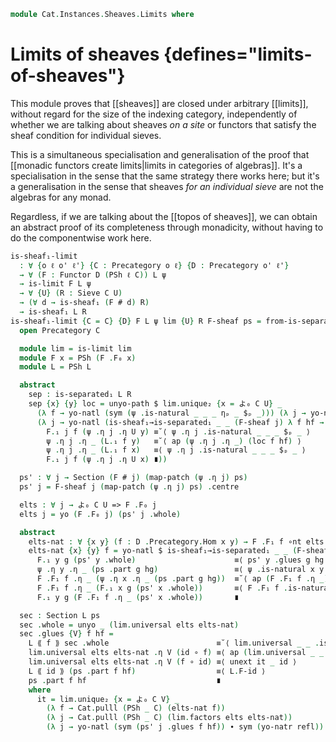 <!--
```agda
open import Cat.Diagram.Limit.Base
open import Cat.Functor.Hom.Yoneda
open import Cat.Diagram.Sieve
open import Cat.Functor.Base
open import Cat.Functor.Hom
open import Cat.Site.Base
open import Cat.Prelude

import Cat.Functor.Reasoning.Presheaf as PSh
import Cat.Reasoning as Cat

open Functor
open _=>_
```
-->

```agda
module Cat.Instances.Sheaves.Limits where
```

# Limits of sheaves {defines="limits-of-sheaves"}

This module proves that [[sheaves]] are closed under arbitrary
[[limits]], without regard for the size of the indexing category,
independently of whether we are talking about sheaves *on a site* or
functors that satisfy the sheaf condition for individual sieves.

This is a simultaneous specialisation and generalisation of the proof
that [[monadic functors create limits|limits in categories of
algebras]]. It's a specialisation in the sense that the same strategy
there works here; but it's a generalisation in the sense that sheaves
*for an individual sieve* are not the algebras for any monad.

Regardless, if we are talking about the [[topos of sheaves]], we can
obtain an abstract proof of its completeness through monadicity, without
having to do the componentwise work here.

```agda
is-sheaf₁-limit
  : ∀ {o ℓ o' ℓ'} {C : Precategory o ℓ} {D : Precategory o' ℓ'}
  → ∀ (F : Functor D (PSh ℓ C)) L ψ
  → is-limit F L ψ
  → ∀ {U} (R : Sieve C U)
  → (∀ d → is-sheaf₁ (F # d) R)
  → is-sheaf₁ L R
is-sheaf₁-limit {C = C} {D} F L ψ lim {U} R F-sheaf ps = from-is-separated₁ L sep sec where
  open Precategory C

  module lim = is-limit lim
  module F x = PSh (F .F₀ x)
  module L = PSh L

  abstract
    sep : is-separated₁ L R
    sep {x} {y} loc = unyo-path $ lim.unique₂ {x = よ₀ C U} _
      (λ f → yo-natl (sym (ψ .is-natural _ _ _ ηₚ _ $ₚ _))) (λ j → yo-natl refl)
      (λ j → yo-natl (is-sheaf₁→is-separated₁ _ _ (F-sheaf j) λ f hf →
        F.₁ j f (ψ .η j .η U y) ≡˘⟨ ψ .η j .is-natural _ _ _ $ₚ _ ⟩
        ψ .η j .η _ (L.₁ f y)   ≡˘⟨ ap (ψ .η j .η _) (loc f hf) ⟩
        ψ .η j .η _ (L.₁ f x)   ≡⟨ ψ .η j .is-natural _ _ _ $ₚ _ ⟩
        F.₁ j f (ψ .η j .η U x) ∎))

  ps' : ∀ j → Section (F # j) (map-patch (ψ .η j) ps)
  ps' j = F-sheaf j (map-patch (ψ .η j) ps) .centre

  elts : ∀ j → よ₀ C U => F .F₀ j
  elts j = yo (F .F₀ j) (ps' j .whole)

  abstract
    elts-nat : ∀ {x y} (f : D .Precategory.Hom x y) → F .F₁ f ∘nt elts x ≡ elts y
    elts-nat {x} {y} f = yo-natl $ is-sheaf₁→is-separated₁ _ _ (F-sheaf y) λ g hg → sym $
      F.₁ y g (ps' y .whole)                      ≡⟨ ps' y .glues g hg ⟩
      ψ .η y .η _ (ps .part g hg)                 ≡⟨ ψ .is-natural x y f ηₚ _ $ₚ ps .part g hg ⟩
      F .F₁ f .η _ (ψ .η x .η _ (ps .part g hg))  ≡˘⟨ ap (F .F₁ f .η _) (ps' x .glues g hg) ⟩
      F .F₁ f .η _ (F.₁ x g (ps' x .whole))       ≡⟨ F .F₁ f .is-natural _ _ _ $ₚ _ ⟩
      F.₁ y g (F .F₁ f .η _ (ps' x .whole))       ∎

  sec : Section L ps
  sec .whole = unyo _ (lim.universal elts elts-nat)
  sec .glues {V} f hf =
    L ⟪ f ⟫ sec .whole                        ≡˘⟨ lim.universal _ _ .is-natural _ _ _ $ₚ _ ⟩
    lim.universal elts elts-nat .η V (id ∘ f) ≡⟨ ap (lim.universal _ _ .η _) (Cat.id-comm-sym C) ⟩
    lim.universal elts elts-nat .η V (f ∘ id) ≡⟨ unext it _ id ⟩
    L ⟪ id ⟫ (ps .part f hf)                  ≡⟨ L.F-id ⟩
    ps .part f hf                             ∎
    where
      it = lim.unique₂ {x = よ₀ C V} _
        (λ f → Cat.pulll (PSh _ C) (elts-nat f))
        (λ j → Cat.pulll (PSh _ C) (lim.factors elts elts-nat))
        (λ j → yo-natl (sym (ps' j .glues f hf)) ∙ sym (yo-natr refl))
```

<!--
```agda
is-sheaf-limit
  : ∀ {o ℓ o' ℓ' ℓj} {C : Precategory o ℓ} {J : Coverage C ℓj} {D : Precategory o' ℓ'}
      {F : Functor D (PSh ℓ C)} {L} {ψ}
  → is-limit F L ψ
  → ((d : ⌞ D ⌟) → is-sheaf J (F # d))
  → is-sheaf J L
is-sheaf-limit lim dshf = from-is-sheaf₁ λ c → is-sheaf₁-limit _ _ _ lim _ λ d → to-is-sheaf₁ (dshf d) _
```
-->
